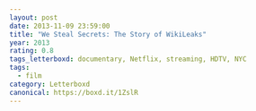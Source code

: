 ```yaml
---
layout: post 
date: 2013-11-09 23:59:00
title: "We Steal Secrets: The Story of WikiLeaks"
year: 2013
rating: 0.8
tags_letterboxd: documentary, Netflix, streaming, HDTV, NYC
tags:
  - film
category: Letterboxd
canonical: https://boxd.it/1ZslR
---
```

